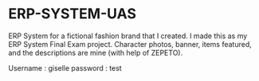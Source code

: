 # ERP-SYSTEM-UAS
ERP System for a fictional fashion brand that I created. I made this as my ERP System Final Exam project.
Character photos, banner, items featured, and the descriptions are mine (with help of ZEPETO).

Username : giselle
password : test
